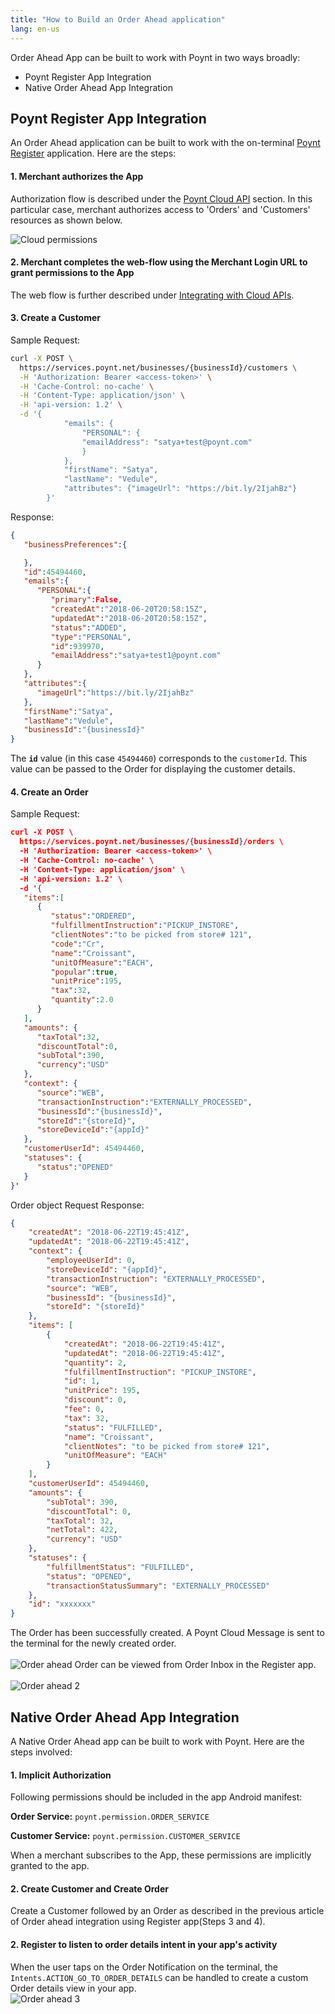```yaml
---
title: "How to Build an Order Ahead application"
lang: en-us
---
```


Order Ahead App can be built to work with Poynt in two ways broadly:<br>
 * Poynt Register App Integration
 * Native Order Ahead App Integration


## Poynt Register App Integration

An Order Ahead application can be built to work with the on-terminal [Poynt Register](https://poynt.zendesk.com/hc/en-us/articles/223240747-Register-App-Training-PDF-) application. Here are the steps:

#### 1. Merchant authorizes the App
Authorization flow is described under the [Poynt Cloud API](/cloudApps/integrating-with-poynt-cloud-apis.html) section. In this particular case, merchant authorizes access to 'Orders' and 'Customers' resources as shown below.

![Cloud permissions](../assets/CloudPermissions2.png)


#### 2. Merchant completes the web-flow using the Merchant Login URL to grant permissions to the App
The web flow is further described under [Integrating with Cloud APIs](/cloudApps/integrating-with-poynt-cloud-apis.html).


#### 3. Create a Customer

Sample Request:
~~~bash
curl -X POST \
  https://services.poynt.net/businesses/{businessId}/customers \
  -H 'Authorization: Bearer <access-token>' \
  -H 'Cache-Control: no-cache' \
  -H 'Content-Type: application/json' \
  -H 'api-version: 1.2' \
  -d '{
            "emails": {
                "PERSONAL": {
                "emailAddress": "satya+test@poynt.com"
                }
            },
            "firstName": "Satya",
            "lastName": "Vedule",
            "attributes": {"imageUrl": "https://bit.ly/2IjahBz"}
        }'
~~~

Response:
~~~json
{  
   "businessPreferences":{  

   },
   "id":45494460,
   "emails":{  
      "PERSONAL":{  
         "primary":False,
         "createdAt":"2018-06-20T20:58:15Z",
         "updatedAt":"2018-06-20T20:58:15Z",
         "status":"ADDED",
         "type":"PERSONAL",
         "id":939970,
         "emailAddress":"satya+test1@poynt.com"
      }
   },
   "attributes":{  
      "imageUrl":"https://bit.ly/2IjahBz"
   },
   "firstName":"Satya",
   "lastName":"Vedule",
   "businessId":"{businessId}"
}
~~~
The **`id`** value (in this case `45494460`) corresponds to the `customerId`. This value can be passed to the Order for displaying the customer details. 


#### 4. Create an Order

Sample Request:
~~~json
curl -X POST \
  https://services.poynt.net/businesses/{businessId}/orders \
  -H 'Authorization: Bearer <access-token>' \
  -H 'Cache-Control: no-cache' \
  -H 'Content-Type: application/json' \
  -H 'api-version: 1.2' \
  -d '{
   "items":[
      {
         "status":"ORDERED",
         "fulfillmentInstruction":"PICKUP_INSTORE",
         "clientNotes":"to be picked from store# 121",
         "code":"Cr",
         "name":"Croissant",
         "unitOfMeasure":"EACH",
         "popular":true,
         "unitPrice":195,
         "tax":32,
         "quantity":2.0
      }
   ],
   "amounts": {
      "taxTotal":32,
      "discountTotal":0,
      "subTotal":390,
      "currency":"USD"
   },
   "context": {
      "source":"WEB",
      "transactionInstruction":"EXTERNALLY_PROCESSED",
      "businessId":"{businessId}", 			                               // businessId of the merchant
      "storeId":"{storeId}",				                               // storeId of the business
      "storeDeviceId":"{appId}"	                                                       // AppId of the developer app
   },
   "customerUserId": 45494460,			                                   //customerId from the Create Customer call.
   "statuses": {
      "status":"OPENED"
   }
}'
~~~

Order object Request 
Response:

~~~json
{
    "createdAt": "2018-06-22T19:45:41Z",
    "updatedAt": "2018-06-22T19:45:41Z",
    "context": {
        "employeeUserId": 0,
        "storeDeviceId": "{appId}",
        "transactionInstruction": "EXTERNALLY_PROCESSED",
        "source": "WEB",
        "businessId": "{businessId}",
        "storeId": "{storeId}"
    },
    "items": [
        {
            "createdAt": "2018-06-22T19:45:41Z",
            "updatedAt": "2018-06-22T19:45:41Z",
            "quantity": 2,
            "fulfillmentInstruction": "PICKUP_INSTORE",
            "id": 1,
            "unitPrice": 195,
            "discount": 0,
            "fee": 0,
            "tax": 32,
            "status": "FULFILLED",
            "name": "Croissant",
            "clientNotes": "to be picked from store# 121",
            "unitOfMeasure": "EACH"
        }
    ],
    "customerUserId": 45494460,
    "amounts": {
        "subTotal": 390,
        "discountTotal": 0,
        "taxTotal": 32,
        "netTotal": 422,
        "currency": "USD"
    },
    "statuses": {
        "fulfillmentStatus": "FULFILLED",
        "status": "OPENED",
        "transactionStatusSummary": "EXTERNALLY_PROCESSED"
    },
    "id": "xxxxxxx"
}
~~~

The Order has been successfully created.
A Poynt Cloud Message is sent to the terminal for the newly created order.
<br><br>
![Order ahead](../assets/OrderAhead1.jpg)
Order can be viewed from Order Inbox in the Register app.
<br><br>
![Order ahead 2](../assets/OrderAhead2.jpg)

 
## Native Order Ahead App Integration

A Native Order Ahead app can be built to work with Poynt. Here are the steps involved:

#### 1. Implicit Authorization

Following permissions should be included in the app Android manifest: 

**Order Service:** `poynt.permission.ORDER_SERVICE`

**Customer Service:** `poynt.permission.CUSTOMER_SERVICE`

When a merchant subscribes to the App, these permissions are implicitly granted to the app.


#### 2. Create Customer and Create Order


Create a Customer followed by an Order as described in the previous article of Order ahead integration using Register app(Steps 3 and 4).



#### 2. Register to listen to order details intent in your app's activity

When the user taps on the Order Notification on the terminal, the `Intents.ACTION_GO_TO_ORDER_DETAILS` can be handled to create a custom Order details view in your app.
<br>
![Order ahead 3](../assets/OrderAhead3.jpg)

<!-- feedback widget -->
<SCRIPT type="text/javascript">window.doorbellOptions = { appKey: 'eDRWq9iHMZLMyue0tGGchA7bvMGCFBeaHm8XBDUSkdBFcv0cYCi9eDTRBEIekznx' };(function(w, d, t) { var hasLoaded = false; function l() { if (hasLoaded) { return; } hasLoaded = true; window.doorbellOptions.windowLoaded = true; var g = d.createElement(t);g.id = 'doorbellScript';g.type = 'text/javascript';g.async = true;g.src = 'https://embed.doorbell.io/button/6657?t='+(new Date().getTime());(d.getElementsByTagName('head')[0]||d.getElementsByTagName('body')[0]).appendChild(g); } if (w.attachEvent) { w.attachEvent('onload', l); } else if (w.addEventListener) { w.addEventListener('load', l, false); } else { l(); } if (d.readyState == 'complete') { l(); } }(window, document, 'SCRIPT')); </SCRIPT>

